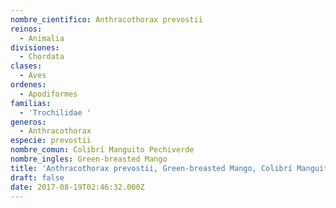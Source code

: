 ```yaml
---
nombre_cientifico: Anthracothorax prevostii
reinos:
  - Animalia
divisiones:
  - Chordata
clases:
  - Aves
ordenes:
  - Apodiformes
familias:
  - 'Trochilidae '
generos:
  - Anthracothorax
especie: prevostii
nombre_comun: Colibrí Manguito Pechiverde
nombre_ingles: Green-breasted Mango
title: 'Anthracothorax prevostii, Green-breasted Mango, Colibrí Manguito Pechiverde'
draft: false
date: 2017-08-19T02:46:32.000Z
---
```


